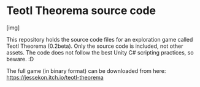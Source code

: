 # Teotl Theorema source code

[img]

This repository holds the source code files for an exploration game called Teotl Theorema (0.2beta). Only the source code is included, not other assets. The code does not follow the best Unity C# scripting practices, so beware. :D

The full game (in binary format) can be downloaded from here: https://jessekon.itch.io/teotl-theorema